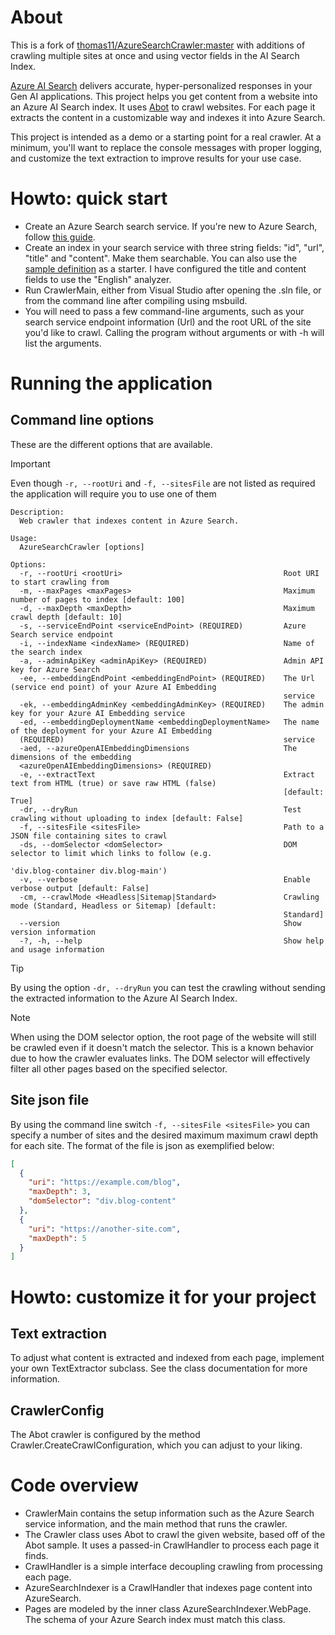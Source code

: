 # About

This is a fork of [thomas11/AzureSearchCrawler:master](https://github.com/thomas11/AzureSearchCrawler) with additions of crawling multiple sites at once and using vector fields in the AI Search Index.

[Azure AI Search](https://azure.microsoft.com/en-us/products/ai-services/ai-search/) delivers accurate, hyper-personalized responses in your Gen AI applications. This project helps you get content from a website into an Azure AI Search index. It uses [Abot](https://github.com/sjdirect/abot) to crawl websites. For each page it extracts the content in a customizable way and indexes it into Azure Search.

This project is intended as a demo or a starting point for a real crawler. At a minimum, you'll want to replace the console messages with proper logging, and customize the text extraction to improve results for your use case.

# Howto: quick start

- Create an Azure Search search service. If you're new to Azure Search, follow [this guide](https://docs.microsoft.com/en-us/azure/search/search-create-service-portal).
- Create an index in your search service with three string fields: "id", "url", "title" and "content". Make them searchable. You can also use the [sample definition](./index.json) as a starter. I have configured the title and content fields to use the "English" analyzer.
- Run CrawlerMain, either from Visual Studio after opening the .sln file, or from the command line after compiling using msbuild.
- You will need to pass a few command-line arguments, such as your search service endpoint information (Url) and the root URL of the site you'd like to crawl. Calling the program without arguments or with -h will list the arguments.

# Running the application

## Command line options
These are the different options that are available.
> [!IMPORTANT]
> Even though `-r, --rootUri` and `-f, --sitesFile` are not listed as required the application will require you to use one of them
```
Description:
  Web crawler that indexes content in Azure Search.

Usage:
  AzureSearchCrawler [options]

Options:
  -r, --rootUri <rootUri>                                    Root URI to start crawling from
  -m, --maxPages <maxPages>                                  Maximum number of pages to index [default: 100]
  -d, --maxDepth <maxDepth>                                  Maximum crawl depth [default: 10]
  -s, --serviceEndPoint <serviceEndPoint> (REQUIRED)         Azure Search service endpoint
  -i, --indexName <indexName> (REQUIRED)                     Name of the search index
  -a, --adminApiKey <adminApiKey> (REQUIRED)                 Admin API key for Azure Search
  -ee, --embeddingEndPoint <embeddingEndPoint> (REQUIRED)    The Url (service end point) of your Azure AI Embedding
                                                             service
  -ek, --embeddingAdminKey <embeddingAdminKey> (REQUIRED)    The admin key for your Azure AI Embedding service
  -ed, --embeddingDeploymentName <embeddingDeploymentName>   The name of the deployment for your Azure AI Embedding
  (REQUIRED)                                                 service
  -aed, --azureOpenAIEmbeddingDimensions                     The dimensions of the embedding
  <azureOpenAIEmbeddingDimensions> (REQUIRED)
  -e, --extractText                                          Extract text from HTML (true) or save raw HTML (false)
                                                             [default: True]
  -dr, --dryRun                                              Test crawling without uploading to index [default: False]
  -f, --sitesFile <sitesFile>                                Path to a JSON file containing sites to crawl
  -ds, --domSelector <domSelector>                           DOM selector to limit which links to follow (e.g.
                                                             'div.blog-container div.blog-main')
  -v, --verbose                                              Enable verbose output [default: False]
  -cm, --crawlMode <Headless|Sitemap|Standard>               Crawling mode (Standard, Headless or Sitemap) [default:
                                                             Standard]
  --version                                                  Show version information
  -?, -h, --help                                             Show help and usage information
```
> [!TIP]
> By using the option `-dr, --dryRun` you can test the crawling without sending the extracted information to the Azure AI Search Index.

> [!NOTE]
> When using the DOM selector option, the root page of the website will still be crawled even if it doesn't match the selector. This is a known behavior due to how the crawler evaluates links. The DOM selector will effectively filter all other pages based on the specified selector.

## Site json file
By using the command line switch `-f, --sitesFile <sitesFile>` you can specify a number of sites and the desired maximum maximum crawl depth for each site. The format of the file is json as exemplified below:
```json
[
  {
    "uri": "https://example.com/blog",
    "maxDepth": 3,
    "domSelector": "div.blog-content"
  },
  {
    "uri": "https://another-site.com",
    "maxDepth": 5
  }
]
```

# Howto: customize it for your project

## Text extraction

To adjust what content is extracted and indexed from each page, implement your own TextExtractor subclass. See the class documentation for more information.

## CrawlerConfig

The Abot crawler is configured by the method Crawler.CreateCrawlConfiguration, which you can adjust to your liking.

# Code overview

- CrawlerMain contains the setup information such as the Azure Search service information, and the main method that runs the crawler.
- The Crawler class uses Abot to crawl the given website, based off of the Abot sample. It uses a passed-in CrawlHandler to process each page it finds.
- CrawlHandler is a simple interface decoupling crawling from processing each page.
- AzureSearchIndexer is a CrawlHandler that indexes page content into AzureSearch.
- Pages are modeled by the inner class AzureSearchIndexer.WebPage. The schema of your Azure Search index must match this class.